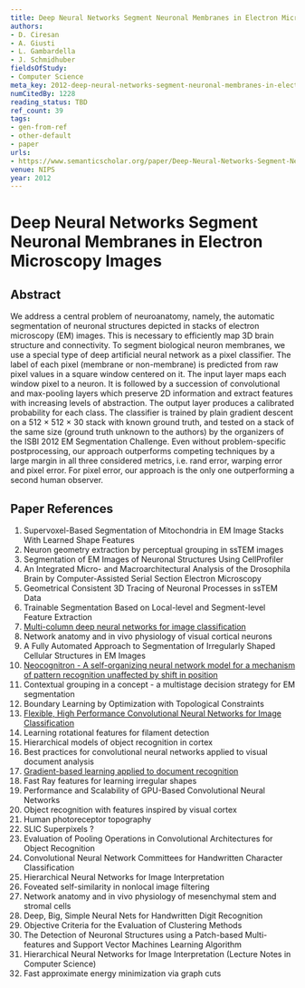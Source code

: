 ```yaml
---
title: Deep Neural Networks Segment Neuronal Membranes in Electron Microscopy Images
authors:
- D. Ciresan
- A. Giusti
- L. Gambardella
- J. Schmidhuber
fieldsOfStudy:
- Computer Science
meta_key: 2012-deep-neural-networks-segment-neuronal-membranes-in-electron-microscopy-images
numCitedBy: 1228
reading_status: TBD
ref_count: 39
tags:
- gen-from-ref
- other-default
- paper
urls:
- https://www.semanticscholar.org/paper/Deep-Neural-Networks-Segment-Neuronal-Membranes-in-Ciresan-Giusti/09193e19b59fc8f05bee9d6efbfb1607ca5b6501?sort=total-citations
venue: NIPS
year: 2012
---
```


# Deep Neural Networks Segment Neuronal Membranes in Electron Microscopy Images

## Abstract

We address a central problem of neuroanatomy, namely, the automatic segmentation of neuronal structures depicted in stacks of electron microscopy (EM) images. This is necessary to efficiently map 3D brain structure and connectivity. To segment biological neuron membranes, we use a special type of deep artificial neural network as a pixel classifier. The label of each pixel (membrane or non-membrane) is predicted from raw pixel values in a square window centered on it. The input layer maps each window pixel to a neuron. It is followed by a succession of convolutional and max-pooling layers which preserve 2D information and extract features with increasing levels of abstraction. The output layer produces a calibrated probability for each class. The classifier is trained by plain gradient descent on a 512 × 512 × 30 stack with known ground truth, and tested on a stack of the same size (ground truth unknown to the authors) by the organizers of the ISBI 2012 EM Segmentation Challenge. Even without problem-specific postprocessing, our approach outperforms competing techniques by a large margin in all three considered metrics, i.e. rand error, warping error and pixel error. For pixel error, our approach is the only one outperforming a second human observer.

## Paper References

1. Supervoxel-Based Segmentation of Mitochondria in EM Image Stacks With Learned Shape Features
2. Neuron geometry extraction by perceptual grouping in ssTEM images
3. Segmentation of EM Images of Neuronal Structures Using CellProfiler
4. An Integrated Micro- and Macroarchitectural Analysis of the Drosophila Brain by Computer-Assisted Serial Section Electron Microscopy
5. Geometrical Consistent 3D Tracing of Neuronal Processes in ssTEM Data
6. Trainable Segmentation Based on Local-level and Segment-level Feature Extraction
7. [Multi-column deep neural networks for image classification](2012-multi-column-deep-neural-networks-for-image-classification)
8. Network anatomy and in vivo physiology of visual cortical neurons
9. A Fully Automated Approach to Segmentation of Irregularly Shaped Cellular Structures in EM Images
10. [Neocognitron - A self-organizing neural network model for a mechanism of pattern recognition unaffected by shift in position](2004-neocognitron-a-self-organizing-neural-network-model-for-a-mechanism-of-pattern-recognition-unaffected-by-shift-in-position)
11. Contextual grouping in a concept - a multistage decision strategy for EM segmentation
12. Boundary Learning by Optimization with Topological Constraints
13. [Flexible, High Performance Convolutional Neural Networks for Image Classification](2011-flexible-high-performance-convolutional-neural-networks-for-image-classification)
14. Learning rotational features for filament detection
15. Hierarchical models of object recognition in cortex
16. Best practices for convolutional neural networks applied to visual document analysis
17. [Gradient-based learning applied to document recognition](1998-lenet5.md)
18. Fast Ray features for learning irregular shapes
19. Performance and Scalability of GPU-Based Convolutional Neural Networks
20. Object recognition with features inspired by visual cortex
21. Human photoreceptor topography
22. SLIC Superpixels ?
23. Evaluation of Pooling Operations in Convolutional Architectures for Object Recognition
24. Convolutional Neural Network Committees for Handwritten Character Classification
25. Hierarchical Neural Networks for Image Interpretation
26. Foveated self-similarity in nonlocal image filtering
27. Network anatomy and in vivo physiology of mesenchymal stem and stromal cells
28. Deep, Big, Simple Neural Nets for Handwritten Digit Recognition
29. Objective Criteria for the Evaluation of Clustering Methods
30. The Detection of Neuronal Structures using a Patch-based Multi-features and Support Vector Machines Learning Algorithm
31. Hierarchical Neural Networks for Image Interpretation (Lecture Notes in Computer Science)
32. Fast approximate energy minimization via graph cuts
